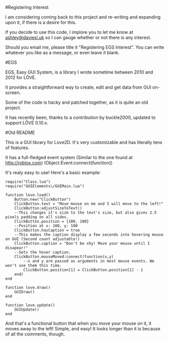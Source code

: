 #Registering Interest

I am considering coming back to this project and re-writing and expanding upon it, if there is a desire for this.

If you decide to use this code, I implore you to let me know at ashley@daviesl.uk so I can gauge whether or not there is any interest.

Should you email me, please title it "Registering EGS Interest". You can write whatever you like as a message, or even leave it blank.

#EGS

EGS, Easy GUI System, is a library I wrote sometime between 2010 and 2012 for LÖVE.

It provides a straightforward way to create, edit and get data from GUI on-screen.

Some of the code is hacky and patched together, as it is quite an old project.

It has recently been, thanks to a contribution by buckle2000, updated to support LÖVE 0.10.x.

#Old README

This is a GUI library for Love2D. It's very customizable and has literally tens of features.

It has a full-fledged event system (Similar to the one found at http://roblox.com) (Object.Event:connect(function))

It's realy easy to use! Here's a basic example:


	require("Class.lua")
	require("GUIElements\/GUIMain.lua")
	
	function love.load()
		Button:new("ClickButton")
		ClickButton.text = "Move mouse on me and I will move to the left!"
		ClickButton:adjustSizeToText()
		--This changes it's size to the text's size, but also gives 2.5 pixels padding on all sides.
		ClickButton.position = {100, 100}
		--Position at x: 100, y: 100
		ClickButton.hasCaption = true
		--This makes the caption display a few seconds into hovering mouse on GUI (Second count adjustable!)
		ClickButton.caption = "Don't be shy! Move your mouse until I disapear!"
		--Sets the hover caption.
		ClickButton.mouseMoved:connect(function(x,y)
			--x and y are passed as arguments in most mouse events. We won't use them this time.
			ClickButton.position[1] = ClickButton.position[1] - 1
		end)
	end
	
	function love.draw()
		GUIDraw()
	end
	
	function love.update()
		GUIUpdate()
	end


And that's a functional button that when you move your mouse on it, it moves away to the left! Simple, and easy!
It looks longer than it is because of all the comments, though.
